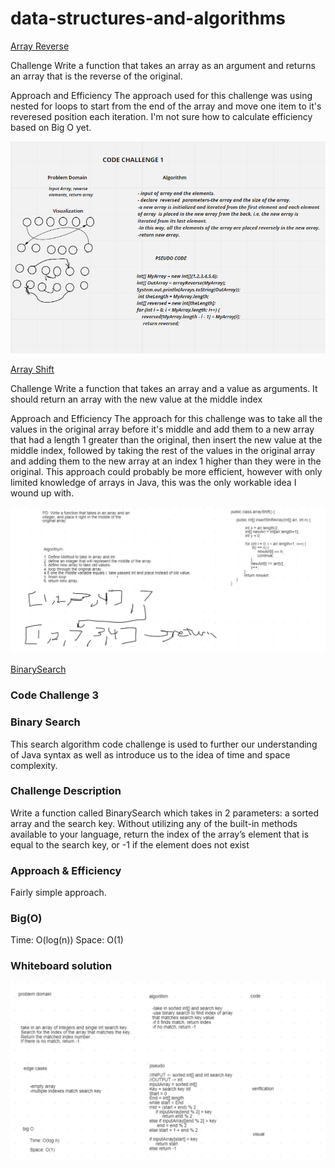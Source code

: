 # data-structures-and-algorithms

[Array Reverse](/challenge401/src/main/java/challenges/ArrayReverse)


Challenge
Write a function that takes an array as an argument and returns an array that is the reverse of the original.

Approach and Efficiency
The approach used for this challenge was using nested for loops to start from the end of the array and move one item to it's reveresed position each iteration. I'm not sure how to calculate efficiency based on Big O yet.

![img](/challenge401/src/main/java/challenges/ArrayReverse/assets/Screenshot%202020-09-14%20204733.png)



[Array Shift](/challenge401/src/main/java/challenges/ArrayShift.java)

Challenge
Write a function that takes an array and a value as arguments. It should return an array with the new value at the middle index

Approach and Efficiency
The approach for this challenge was to take all the values in the original array before it's middle and add them to a new array that had a length 1 greater than the original, then insert the new value at the middle index, followed by taking the rest of the values in the original array and adding them to the new array at an index 1 higher than they were in the original. This approach could probably be more efficient, however with only limited knowledge of arrays in Java, this was the only workable idea I wound up with.

![img](/challenge401/assets/Screenshot%202020-11-27%20180041.png)

[BinarySearch](/challenge401/src/main/java/challenges/BinarySearch.java)

### Code Challenge 3
### Binary Search
This search algorithm code challenge is used to further our understanding of Java syntax as well as introduce us to the idea of time and space complexity.

### Challenge Description
Write a function called BinarySearch which takes in 2 parameters: a sorted array and the search key. Without utilizing any of the built-in methods available to your language, return the index of the array’s element that is equal to the search key, or -1 if the element does not exist

### Approach & Efficiency
Fairly simple approach.

### Big(O)
Time: O(log(n))
Space: O(1)

### Whiteboard solution
![img](/challenge401/assets/Screenshot%202020-11-27%20182031.png)









